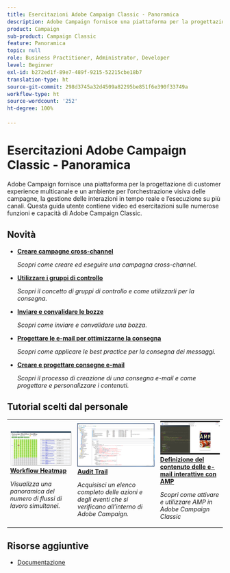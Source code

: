 ```yaml
---
title: Esercitazioni Adobe Campaign Classic - Panoramica
description: Adobe Campaign fornisce una piattaforma per la progettazione di customer experience multicanale e un ambiente per l’orchestrazione visiva delle campagne, la gestione delle interazioni in tempo reale e l’esecuzione su più canali. Questa guida utente contiene video ed esercitazioni sulle numerose funzioni e capacità di Adobe Campaign Standard.
product: Campaign
sub-product: Campaign Classic
feature: Panoramica
topic: null
role: Business Practitioner, Administrator, Developer
level: Beginner
exl-id: b272ed1f-89e7-489f-9215-52215cbe18b7
translation-type: ht
source-git-commit: 298d3745a32d4509a82295be851f6e390f33749a
workflow-type: ht
source-wordcount: '252'
ht-degree: 100%

---
```


# Esercitazioni Adobe Campaign Classic - Panoramica

Adobe Campaign fornisce una piattaforma per la progettazione di customer experience multicanale e un ambiente per l’orchestrazione visiva delle campagne, la gestione delle interazioni in tempo reale e l’esecuzione su più canali. Questa guida utente contiene video ed esercitazioni sulle numerose funzioni e capacità di Adobe Campaign Classic.

## Novità

* **[Creare campagne cross-channel](/help/orchestrating-campaigns/cross-channel-campaigns.md)**

   *Scopri come creare ed eseguire una campagna cross-channel.*

* **[Utilizzare i gruppi di controllo](/help/sending-messages/email-channel/use-control-groups.md)**

   *Scopri il concetto di gruppi di controllo e come utilizzarli per la consegna.*

* **[Inviare e convalidare le bozze](/help/sending-messages/email-channel/send-and-validate-proofs.md)**

   *Scopri come inviare e convalidare una bozza.*

* **[Progettare le e-mail per ottimizzarne la consegna](/help/sending-messages/email-channel/design-emails-for-deliverability.md)**

   *Scopri come applicare le best practice per la consegna dei messaggi.*

* **[Creare e progettare consegne e-mail](/help/sending-messages/email-channel/create-and-design-email-deliveries.md)**

   *Scopri il processo di creazione di una consegna e-mail e come progettare e personalizzare i contenuti.*


## Tutorial scelti dal personale

<table>
<tr>
  <td>
    <a href="./monitoring-campaign-classic/workflow-heatmap.md">
      <img alt="Workflow Heatmap (video)" src="./assets/workflow-heatmap.png"/>
    </a>
    <div>
      <a href="./monitoring-campaign-classic/workflow-heatmap.md">
    <strong>Workflow Heatmap</strong>
    </a>
    </div>
    <p>
    <em>Visualizza una panoramica del numero di flussi di lavoro simultanei.</em>
    <p>
  </td>
   <td>
    <a href="./monitoring-campaign-classic/audit-trail.md">
      <img alt="Audit Trail (video)" src="./assets/acc-audit-trail-thumb.png" />
    </a>
    <div>
      <a href="./monitoring-campaign-classic/audit-trail.md">
    <strong>Audit Trail</strong>
    </a>
    </div> 
    <p>
    <em>Acquisisci un elenco completo delle azioni e degli eventi che si verificano all’interno di Adobe Campaign.</em>
    <p>
  </td>
  <td>
    <a href="./sending-messages/email-channel/defining-interactive-email-content-with-amp.md">
      <img alt="Definizione del contenuto delle e-mail interattive con AMP (video)" src="./assets/29940.png" />
    </a>
    <div>
      <a href="./sending-messages/email-channel/defining-interactive-email-content-with-amp.md">
    <strong>Definizione del contenuto delle e-mail interattive con AMP</strong>
    </a>
    </div>
    <p>
    <em>Scopri come attivare e utilizzare AMP in Adobe Campaign Classic </em>
    <p>
  </td>
</tr>
</table>

## Risorse aggiuntive

* [Documentazione](https://docs.adobe.com/content/help/it-IT/campaign-classic/using/getting-started/starting-with-adobe-campaign/about-adobe-campaign-classic.html)
